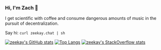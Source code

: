 ### Hi, I'm Zach 👋

I get scientific with coffee and consume dangerous amounts of music in the pursuit of decentralization.

Say hi: `curl zeekay.chat | sh`

[![zeekay's GitHub stats](https://github-readme-stats.vercel.app/api?username=zeekay&count_private=true&show_icons=true&title_color=fff&icon_color=79ff97&text_color=9f9f9f&bg_color=151515)](https://github.com/zeekay)
[![Top Langs](https://github-readme-stats.vercel.app/api/top-langs/?username=zeekay&langs_count=8)](https://github.com/zeekay)
[![zeekay's StackOverflow stats](https://github-readme-stackoverflow.vercel.app/?userID=641766)](https://stackoverflow.com/users/641766/zeekay)
